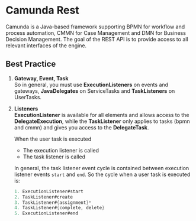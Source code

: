 # Camunda Rest
Camunda is a Java-based framework supporting BPMN for workflow and process automation, CMMN for Case Management and DMN for Business Decision Management.
The goal of the REST API is to provide access to all relevant interfaces of the engine.

## Best Practice
1. **Gateway, Event, Task**
   <br/>So in general, you must use **ExecutionListeners** on events and gateways, **JavaDelegates** on ServiceTasks and **TaskListeners** on UserTasks.
2. **Listeners**
   <br/>**ExecutionListener** is available for all elements and allows access to the **DelegateExecution**, while the **TaskListener** only applies to tasks (bpmn and cmmn) and gives you access to the **DelegateTask**.<br/>
   
   When the user task is executed
   - The execution listener is called
   - The task listener is called
   
   In general, the task listener event cycle is contained between execution listener events `start` and `end`. So the cycle when a user task is executed is:
   ```Java
   1. ExecutionListener#start
   2. TaskListener#create
   3. TaskListener#{assignment}*
   4. TaskListener#{complete, delete}
   5. ExecutionListener#end
   ```
